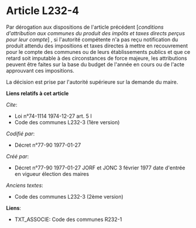 # Article L232-4

Par dérogation aux dispositions de l'article précédent [*conditions d'attribution aux communes du produit des impôts et taxes
directs perçus pour leur compte*] , si l'autorité compétente n'a pas reçu notification du produit attendu des impositions et
taxes directes à mettre en recouvrement pour le compte des communes ou de leurs établissements publics et que ce retard soit
imputable à des circonstances de force majeure, les attributions peuvent être faites sur la base du budget de l'année en
cours ou de l'acte approuvant ces impositions. 

La décision est prise par l'autorité supérieure sur la demande du maire.

**Liens relatifs à cet article**

_Cite_:

  - Loi n°74-1114 1974-12-27 art. 5 I
  - Code des communes L232-3 (1ère version)

_Codifié par_:

  - Décret n°77-90 1977-01-27

_Créé par_:

  - Décret n°77-90 1977-01-27 JORF et JONC 3 février 1977 date d'entrée en vigueur élection des maires

_Anciens textes_:

  - Code des communes L232-3 (2ème version)

**Liens**:

  - TXT_ASSOCIE: Code des communes R232-1
